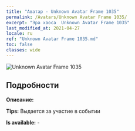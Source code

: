```yaml
---
title: "Аватар - Unknown Avatar Frame 1035"
permalink: /Avatars/Unknown Avatar Frame 1035/
excerpt: "Эра хаоса  Unknown Avatar Frame 1035"
last_modified_at: 2021-04-27
locale: ru
ref: "Unknown Avatar Frame 1035.md"
toc: false
classes: wide
---
```

 ![Unknown Avatar Frame 1035](/images/a/avatarFrame_35.png)

## Подробности

 **Описание:**  

 **Tips:** Выдается за участие в событии 

 **Is available:**  - 

